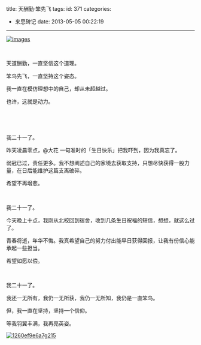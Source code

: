 title: 天酬勤·笨先飞
tags:
id: 371
categories:
  - 来思碑记
date: 2013-05-05 00:22:19
---

[![](http://www.laispace.com/wp-content/uploads/2013/05/images.jpg "images")](http://www.laispace.com/wp-content/uploads/2013/05/images.jpg)

&nbsp;

天道酬勤，一直坚信这个道理。

笨鸟先飞，一直坚持这个姿态。

我一直在模仿理想中的自己，却从未超越过。

也许，这就是动力。

&nbsp;

&nbsp;

我二十一了。

昨天凌晨零点，@大花 一句准时的「生日快乐」把我吓到，因为我真忘了。

弱冠已过，责任更多。我不想阐述自己的家境去获取支持，只想尽快获得一股力量，在日后能维护这篇支离破碎。

希望不再增悲。

&nbsp;

我二十一了。

今天晚上十点，我刚从北校回到宿舍，收到几条生日祝福的短信，想想，就这么过了。

青春将逝，年华不悔。我真希望自己的努力付出能早日获得回报，让我有份信心能承起一些担当。

希望如愿以偿。

&nbsp;

我二十一了。

我还一无所有，我仍一无所获，我仍一无所知，我仍是一直笨鸟。

但，我一直在坚持，坚持一个信仰。

等我羽翼丰满，我再亮英姿。

[![](http://www.laispace.com/wp-content/uploads/2013/05/1260ef9e6a7g215.jpg "1260ef9e6a7g215")](http://www.laispace.com/wp-content/uploads/2013/05/1260ef9e6a7g215.jpg)